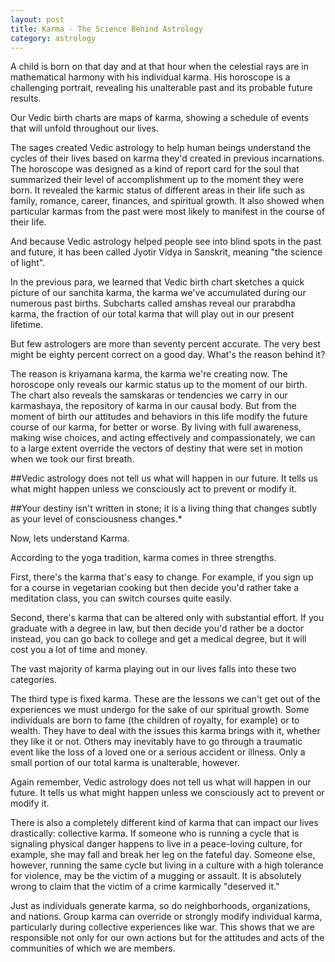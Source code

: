 ```yaml
---
layout: post
title: Karma - The Science Behind Astrology
category: astrology
---
```


A child is born on that day and at that hour when the celestial rays are in mathematical harmony with his individual karma. His horoscope is a challenging portrait, revealing his unalterable past and its probable future results.

Our Vedic birth charts are maps of karma, showing a schedule of events that will unfold throughout our lives. 

The sages created Vedic astrology to help human beings understand the cycles of their lives based on karma they'd created in previous incarnations. The horoscope was designed as a kind of report card for the soul that summarized their level of accomplishment up to the moment they were born. It revealed the karmic status of different areas in their life such as family, romance, career, finances, and spiritual growth. It also showed when particular karmas from the past were most likely to manifest in the course of their life.

And because Vedic astrology helped people see into blind spots in the past and future, it has been called Jyotir Vidya in Sanskrit, meaning "the science of light".

In the previous para, we learned that Vedic birth chart sketches a quick picture of our sanchita karma, the karma we've accumulated during our numerous past births. Subcharts called amshas reveal our prarabdha karma, the fraction of our total karma that will play out in our present lifetime.

But few astrologers are more than seventy percent accurate. The very best might be eighty percent correct on a good day. What's the reason behind it?

The reason is kriyamana karma, the karma we're creating now. The horoscope only reveals our karmic status up to the moment of our birth. The chart also reveals the samskaras or tendencies we carry in our karmashaya, the repository of karma in our causal body. But from the moment of birth our attitudes and behaviors in this life modify the future course of our karma, for better or worse. By living with full awareness, making wise choices, and acting effectively and compassionately, we can to a large extent override the vectors of destiny that were set in motion when we took our first breath.

##Vedic astrology does not tell us what will happen in our future. It tells us what might happen unless we consciously act to prevent or modify it.

##Your destiny isn't written in stone; it is a living thing that changes subtly as your level of consciousness changes.*


Now, lets understand Karma.

According to the yoga tradition, karma comes in three strengths.

First, there's the karma that's easy to change. For example, if you sign up for a course in vegetarian cooking but then decide you'd rather take a meditation class, you can switch courses quite easily.

Second, there's karma that can be altered only with substantial effort. If you graduate with a degree in law, but then decide you'd rather be a doctor instead, you can go back to college and get a medical degree, but it will cost you a lot of time and money.

The vast majority of karma playing out in our lives falls into these two categories.

The third type is fixed karma. These are the lessons we can't get out of the experiences we must undergo for the sake of our spiritual growth. Some individuals are born to fame (the children of royalty, for example) or to wealth. They have to deal with the issues this karma brings with it, whether they like it or not. Others may inevitably have to go through a traumatic event like the loss of a loved one or a serious accident or illness. Only a small portion of our total karma is unalterable, however.

Again remember,
Vedic astrology does not tell us what will happen in our future. It tells us what might happen unless we consciously act to prevent or modify it.

There is also a completely different kind of karma that can impact our lives drastically: collective karma.
If someone who is running a cycle that is signaling physical danger happens to live in a peace-loving culture, for example, she may fall and break her leg  on the fateful day. Someone else, however, running the same cycle but living in a culture with a high tolerance for violence, may be the victim of a mugging or assault. It is absolutely wrong to claim that the victim of a crime karmically "deserved it."

Just as individuals generate karma, so do neighborhoods, organizations, and nations. Group karma can override or strongly modify individual karma, particularly during collective experiences like war. This shows that we are responsible not only for our own actions but for the attitudes and acts of the communities of which we are members.
